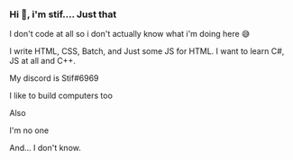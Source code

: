 ### Hi :wave:, i'm stif.... Just that 

I don't code at all so i don't actually know what i'm doing here :sweat_smile:

I write HTML, CSS, Batch, and Just some JS for HTML. I want to learn C#, JS at all and C++.

My discord is Stif#6969

I like to build computers too

Also

I'm no one

And... I don't know.
